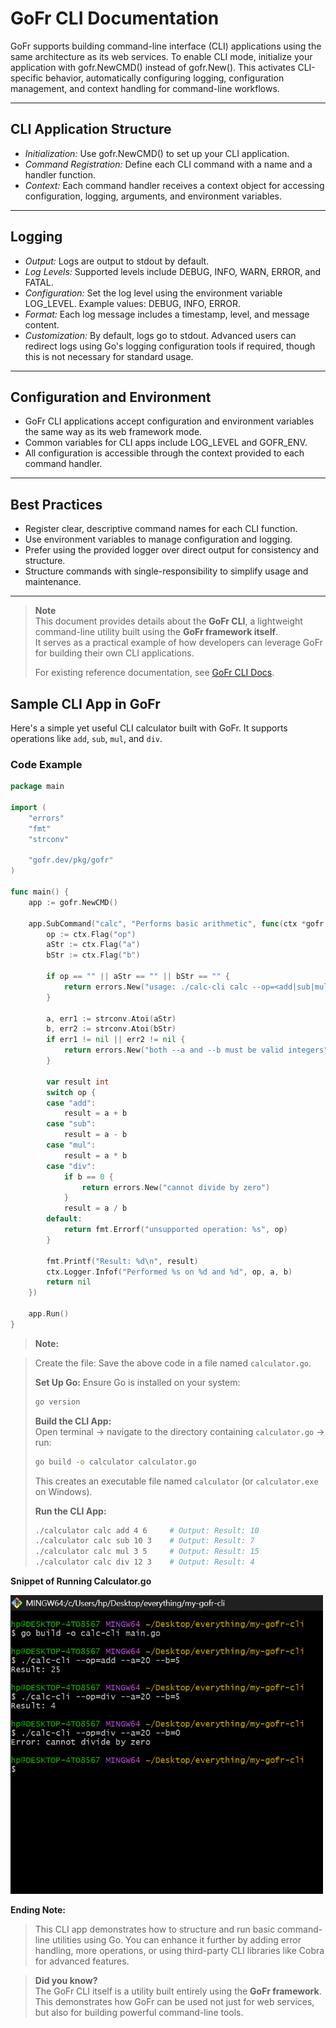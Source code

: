 # GoFr CLI Documentation

GoFr supports building command-line interface (CLI) applications using the same architecture as its web services. To enable CLI mode, initialize your application with gofr.NewCMD() instead of gofr.New(). This activates CLI-specific behavior, automatically configuring logging, configuration management, and context handling for command-line workflows.

 ---

## CLI Application Structure

- *Initialization:* Use gofr.NewCMD() to set up your CLI application.
- *Command Registration:* Define each CLI command with a name and a handler function.
- *Context:* Each command handler receives a context object for accessing configuration, logging, arguments, and environment variables.

 ---

## Logging

- *Output:* Logs are output to stdout by default.
- *Log Levels:* Supported levels include DEBUG, INFO, WARN, ERROR, and FATAL.
- *Configuration:* Set the log level using the environment variable LOG_LEVEL. Example values: DEBUG, INFO, ERROR.
- *Format:* Each log message includes a timestamp, level, and message content.
- *Customization:* By default, logs go to stdout. Advanced users can redirect logs using Go's logging configuration tools if required, though this is not necessary for standard usage.

 ---

## Configuration and Environment

- GoFr CLI applications accept configuration and environment variables the same way as its web framework mode.
- Common variables for CLI apps include LOG_LEVEL and GOFR_ENV.
- All configuration is accessible through the context provided to each command handler.

 ---

## Best Practices

- Register clear, descriptive command names for each CLI function.
- Use environment variables to manage configuration and logging.
- Prefer using the provided logger over direct output for consistency and structure.
- Structure commands with single-responsibility to simplify usage and maintenance.

 ---
 > **Note**  
> This document provides details about the **GoFr CLI**, a lightweight command-line utility built using the **GoFr framework itself**.  
> It serves as a practical example of how developers can leverage GoFr for building their own CLI applications.  
>  
> For existing reference documentation, see [GoFr CLI Docs](https://gofr.dev/docs/references/gofrcli).


 ## Sample CLI App in GoFr

Here's a simple yet useful CLI calculator built with GoFr. It supports operations like `add`, `sub`, `mul`, and `div`.

### Code Example

```go
package main

import (
	"errors"
	"fmt"
	"strconv"

	"gofr.dev/pkg/gofr"
)

func main() {
	app := gofr.NewCMD()

	app.SubCommand("calc", "Performs basic arithmetic", func(ctx *gofr.Context) error {
		op := ctx.Flag("op")
		aStr := ctx.Flag("a")
		bStr := ctx.Flag("b")

		if op == "" || aStr == "" || bStr == "" {
			return errors.New("usage: ./calc-cli calc --op=<add|sub|mul|div> --a=<num1> --b=<num2>")
		}

		a, err1 := strconv.Atoi(aStr)
		b, err2 := strconv.Atoi(bStr)
		if err1 != nil || err2 != nil {
			return errors.New("both --a and --b must be valid integers")
		}

		var result int
		switch op {
		case "add":
			result = a + b
		case "sub":
			result = a - b
		case "mul":
			result = a * b
		case "div":
			if b == 0 {
				return errors.New("cannot divide by zero")
			}
			result = a / b
		default:
			return fmt.Errorf("unsupported operation: %s", op)
		}

		fmt.Printf("Result: %d\n", result)
		ctx.Logger.Infof("Performed %s on %d and %d", op, a, b)
		return nil
	})

	app.Run()
}
```

 >  **Note:**

> Create the file: Save the above code in a file named `calculator.go`.  
>  
>  **Set Up Go:** Ensure Go is installed on your system:  
> ```bash
> go version
> ```  
>  
>  **Build the CLI App:**  
> Open terminal → navigate to the directory containing `calculator.go` → run:  
> ```bash
> go build -o calculator calculator.go
> ```  
> This creates an executable file named `calculator` (or `calculator.exe` on Windows).  
>  
>  **Run the CLI App:**  
> ```bash
> ./calculator calc add 4 6     # Output: Result: 10  
> ./calculator calc sub 10 3    # Output: Result: 7  
> ./calculator calc mul 3 5     # Output: Result: 15  
> ./calculator calc div 12 3    # Output: Result: 4
> ```

 <p><strong>Snippet of Running Calculator.go</strong></p>
<img src="./calculator.png" alt="GoFr CLI calculator performing addition and division" width="500"/>

 **Ending Note:**
   
> This CLI app demonstrates how to structure and run basic command-line utilities using Go. You can enhance it further by adding error handling, more operations, or using third-party CLI libraries like Cobra for advanced features.

>  **Did you know?**  
> The GoFr CLI itself is a utility built entirely using the **GoFr framework**.  
> This demonstrates how GoFr can be used not just for web services, but also for building powerful command-line tools.
